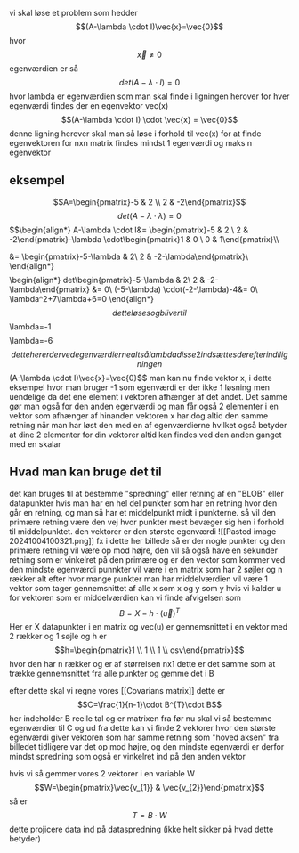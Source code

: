 vi skal løse et problem som hedder
$$(A-\lambda \cdot I)\vec{x}=\vec{0}$$
hvor$$\vec{x} \neq0 $$
egenværdien er så
$$det(A - \lambda \cdot I)=0$$
hvor lambda er egenværdien som man skal finde i ligningen herover
for hver egenværdi findes der en egenvektor vec(x)
$$(A-\lambda \cdot I) \cdot \vec{x} = \vec{0}$$
denne ligning herover skal man så løse i forhold til vec(x) for at finde egenvektoren
for nxn matrix findes mindst 1 egenværdi og maks n egenvektor

## eksempel
$$A=\begin{pmatrix}-5 & 2 \\ 2 & -2\end{pmatrix}$$
$$det(A-\lambda \cdot \lambda)=0$$
$$\begin{align*}
A-\lambda \cdot I&= \begin{pmatrix}-5 & 2 \\ 2 & -2\end{pmatrix}-\lambda \cdot\begin{pmatrix}1 & 0 \\ 0 & 1\end{pmatrix}\\\\

&= \begin{pmatrix}-5-\lambda & 2\\
2 & -2-\lambda\end{pmatrix}\\
\end{align*}$$
$$
\begin{align*}
det\begin{pmatrix}-5-\lambda & 2\\
2 & -2-\lambda\end{pmatrix} &= 0\\
(-5-\lambda) \cdot(-2-\lambda)-4&= 0\\
\lambda^2+7\lambda+6=0
\end{align*}
$$
dette løses og bliver til
$$\lambda=-1$$
$$\lambda=-6$$
dette her er derved egenværdierne altså lambda
disse 2 indsættes derefter ind i ligningen
$$(A-\lambda \cdot I)\vec{x}=\vec{0}$$
man kan nu finde vektor x, i dette eksempel hvor man bruger -1 som egenværdi er der ikke 1 løsning men uendelige da det ene element i vektoren afhænger af det andet. Det samme gør man også for den anden egenværdi og man får også 2 elementer i en vektor som afhænger af hinanden
vektoren x har dog altid den samme retning når man har løst den med en af egenværdierne hvilket også betyder at dine 2 elementer for din vektorer altid kan findes ved den anden ganget med en skalar


## Hvad man kan bruge det til
det kan bruges til at bestemme "spredning" eller retning af en "BLOB" eller datapunkter
hvis man har en hel del punkter som har en retning hvor den går en retning, og man så har et middelpunkt midt i punkterne. så vil den primære retning være den vej hvor punkter mest bevæger sig hen i forhold til middelpunktet. den vektorer er den største egenværdi
![[Pasted image 20241004100321.png]]
fx i dette her billede så er der nogle punkter og den primære retning vil være op mod højre, den vil så også have en sekunder retning som er vinkelret på den primære og er den vektor som kommer ved den mindste egenværdi
punnkter vil være i en matrix som har 2 søjler og n rækker alt efter hvor mange punkter man har
middelværdien vil være 1 vektor som tager gennemsnittet af alle x som x og y som y
hvis vi kalder u for vektoren som er middelværdien
kan vi finde afvigelsen som
$$B=X-h \cdot (\vec{u})^T$$
Her er X datapunkter i en matrix og vec(u) er gennemsnittet i en vektor med 2 rækker og 1 søjle og h er 
$$h=\begin{pmatrix}1 \\ 1 \\ 1 \\ osv\end{pmatrix}$$
hvor den har n rækker og er af størrelsen nx1
dette er det samme som at trække gennemsnittet fra alle punkter og gemme det i B

efter dette skal vi regne vores [[Covarians matrix]]
dette er
$$C=\frac{1}{n-1}\cdot B^{T}\cdot B$$
her indeholder B reelle tal og er matrixen fra før
nu skal vi så bestemme egenværdier til C
og ud fra dette kan vi finde 2 vektorer hvor den største egenværdi giver vektoren som har samme retning som "hoved aksen" fra billedet tidligere var det op mod højre, og den mindste egenværdi er derfor mindst spredning som også er vinkelret ind på den anden vektor

hvis vi så gemmer vores 2 vektorer i en variable W
$$W=\begin{pmatrix}\vec{v_{1}} & \vec{v_{2}}\end{pmatrix}$$
så er 
$$T=B \cdot W$$
dette projicere data ind på dataspredning (ikke helt sikker på hvad dette betyder)

